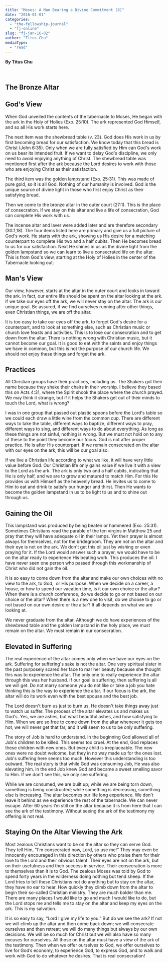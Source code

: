 ```yaml
---
title: "Moses: A Man Bearing a Divine Commitment (8)"
date: "2016-01-01"
categories: 
  - "the-fellowship-journal"
  - "fj-online"
slug: "fj-jan-16-02"
author: "Titus Chu"
mediaType: 
  - "read"
---
```


**By Titus Chu**

 

## **The Bronze Altar**

## **God's View**

When God unveiled the contents of the tabernacle to Moses, He began with the ark in the Holy of Holies (Exo. 25:10). The ark represented God Himself, and so all His work starts here.

The next item was the shewbread table (v. 23). God does His work in us by first becoming bread for our satisfaction. We know today that this bread is Christ (John 6:35). Only when we are fully satisfied by Him can God's work on us bear its intended fruit. If we want to delay God's discipline, we only need to avoid enjoying anything of Christ. The shewbread table was mentioned first after the ark because the Lord desires to work with those who are enjoying Christ as their satisfaction.

The third item was the golden lampstand (Exo. 25:31). This was made of pure gold, so it is all God. Nothing of our humanity is involved. God is the unique source of divine light in those who first enjoy Christ as their satisfying bread.

Then we come to the bronze altar in the outer court (27:1). This is the place of consecration. If we stay on this altar and live a life of consecration, God can complete His work with us.

The incense altar and laver were added later and are therefore secondary (30:1,18). The four items listed here are primary and give us a full picture of God's work. He starts with the ark, showing us His desire for a matching counterpart to complete His two and a half cubits. Then He becomes bread to us for our satisfaction. Next He shines in us as the divine light from the golden lampstand so we can learn to live a consecrated life on the altar. This is from God's view, starting at the Holy of Holies in the center of the Tabernacle looking out.

## **Man's View**

Our view, however, starts at the altar in the outer court and looks in toward the ark. In fact, our entire life should be spent on the altar looking at the ark. If we take our eyes off the ark, we will never stay on the altar. The ark is our unique goal. Be assured, if we find ourselves running after other things, even Christian things, we are off the altar.

It is too easy to take our eyes off the ark, to forget God's desire for a counterpart, and to look at something else, such as Christian music or church love feasts and activities. This is to lose our consecration and to get down from the altar. There is nothing wrong with Christian music, but it cannot become our goal. It is good to eat with the saints and enjoy things we have in common, but this is not the purpose of our church life. We should not enjoy these things and forget the ark.

## **Practices**

All Christian groups have their practices, including us. The Shakers got their name because they shake their chairs in their worship. I believe they based this on Acts 4:31, where the Spirit shook the place where the church prayed. We may think it strange, but if it helps the Shakers get out of their minds to touch the Lord, what is wrong?

I was in one group that passed out plastic spoons before the Lord's table so we could each draw a little wine from the common cup. There are different ways to take the table, different ways to baptize, different ways to pray, different ways to sing, and different ways to do about everything. As long as these things are not sinful, nothing is wrong. But we must not hold on to any of these to the point they become our focus. God is not after proper practice. He is after His counterpart. If we remain consecrated on the altar with our eyes on the ark, this will be our goal also.

If we live a Christian life according to what we like, it will have very little value before God. Our Christian life only gains value if we live it with a view to the Lord as the ark. The ark is only two and a half cubits, indicating that He is only half, and we are to grow and matured to match Him. For this He provides us with Himself as the heavenly bread. He invites us to come to Him to eat and drink to satisfy our hunger and thirst. Then He wants to become the golden lampstand in us to be light to us and to shine out through us.

## **Gaining the Oil**

This lampstand was produced by being beaten or hammered (Exo. 25:31). Sometimes Christians read the parable of the ten virgins in Matthew 25 and pray that they will have adequate oil in their lamps. Yet their prayer is almost always for themselves, not for the bridegroom. They are not on the altar and their eye is not on the ark. We don't get this oil just by wishing or even praying for it. If the Lord would answer such a prayer, we would have to be on the altar ready to experience His beating work. This produces the oil. I have never seen one person who passed through this workmanship of Christ who did not gain the oil.

It is so easy to come down from the altar and make our own choices with no view to the ark, to God,  or His purpose. When we decide on a career, a house, or how to spend our vacation time, is it our own choice or the altar? When there is a church conference, do we decide to go or not based on our choice or the altar? When there is a new one to visit, do we choose to go or not based on our own desire or the altar? It all depends on what we are looking at.

We never graduate from the altar. Although we do have experiences of the shewbread table and the golden lampstand in the holy place, we must remain on the altar. We must remain in our consecration.

## **Elevated in Suffering**

The real experience of the altar comes only when we have our eyes on the ark. Suffering for suffering's sake is not the altar. One very spiritual sister in the past purposely scared her face to mar her beauty because she thought this was to experience the altar. The only one to really experience the altar through this was her husband. If our goal is suffering, then suffering is all we will get. Do not marry someone you do not like or take a job you hate thinking this is the way to experience the altar. If our focus is the ark, the altar will do its work even with the best spouse and the best job.

The Lord doesn't burn us just to burn us. He doesn't take things away just to watch us suffer. The process of the altar elevates us and makes us God's. Yes, we are ashes, but what beautiful ashes, and how satisfying to Him. When we are so free to come down from the altar whenever it gets too hot, we will never get that far, and it will seem to us to be only suffering.

The story of Job is hard to understand. In the beginning God allowed all of Job's children to be killed. This seems too cruel. At the end, God replaces these children with new ones. But every child is irreplaceable. The new ones were no doubt welcome, but they in no way made up for the ones lost. Job's suffering here seems too much. However this understanding is too outward. The real story is that while God was consuming Job, He was also elevating him. In the end Job knew God and became a sweet smelling savor to Him. If we don't see this, we only see suffering.

While we are consumed, we are built up; while we are being torn down, something is being constructed; while something is decreasing, something else is increasing. The altar becomes our life long experience. We don't leave it behind as we experience the rest of the tabernacle. We can never escape. After 60 years I’m still on the altar because it is from here that I can see the ark of the testimony. Without seeing the ark of the testimony my offering is not real.

## **Staying On the Altar Viewing the Ark**

Most zealous Christians want to be on the altar so they can serve God. They tell Him, "I'm consecrated now, Lord, so use me!" They may even be innocently encouraged in this direction by others who praise them for their love to the Lord and their obvious talent. Their eyes are not on the ark, but on their usefulness and their success in service. Their consecration is more to themselves than it is to God. The zealous Moses was told by God to spend forty years in the wilderness doing nothing but tend sheep. If the Lord tries to tell these Christians not do anything but to stay on the altar, they have no ear to hear. How quickly they climb down from the altar to begin their so-called Christian ministry. They are much bolder than me. There are many places I would like to go and much I would like to do, but the Lord stops me and tells me to stay on the altar and keep my eyes on the ark. This is my salvation.

It is so easy to say, “Lord I give my life to you.” But do we see the ark? If not we will climb up the altar and then come back down; we will consecrate ourselves and then retreat; we will do many things but always by our own decisions. We will be so much for Christ but we will also have so many excuses for ourselves. All those on the altar must have a view of the ark of the testimony. Then when we offer ourselves to God, we offer ourselves to live for God’s economy, to experience God, to express God, and to walk and work with God to do whatever he desires. That is real consecration!
